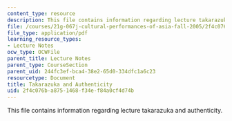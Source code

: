 ```yaml
---
content_type: resource
description: This file contains information regarding lecture takarazuka and authenticity.
file: /courses/21g-067j-cultural-performances-of-asia-fall-2005/2f4c076ba8751468f34ef84a0cf4d74b_MIT21G_067JF05_l11takara.pdf
file_type: application/pdf
learning_resource_types:
- Lecture Notes
ocw_type: OCWFile
parent_title: Lecture Notes
parent_type: CourseSection
parent_uid: 244fc3ef-bca4-38e2-65d0-334dfc1a6c23
resourcetype: Document
title: Takarazuka and Authenticity
uid: 2f4c076b-a875-1468-f34e-f84a0cf4d74b
---
```

This file contains information regarding lecture takarazuka and authenticity.

